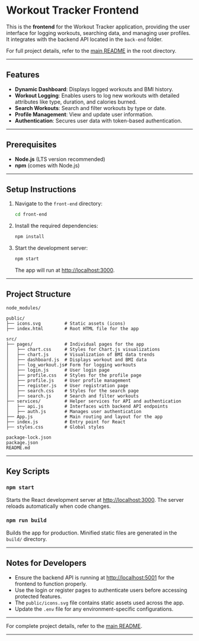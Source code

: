 

# Workout Tracker Frontend

This is the **frontend** for the Workout Tracker application, providing the user interface for logging workouts, searching data, and managing user profiles. It integrates with the backend API located in the `back-end` folder.

For full project details, refer to the [main README](../README.md) in the root directory.

---

## Features

- **Dynamic Dashboard**: Displays logged workouts and BMI history.
- **Workout Logging**: Enables users to log new workouts with detailed attributes like type, duration, and calories burned.
- **Search Workouts**: Search and filter workouts by type or date.
- **Profile Management**: View and update user information.
- **Authentication**: Secures user data with token-based authentication.

---

## Prerequisites

- **Node.js** (LTS version recommended)
- **npm** (comes with Node.js)

---

## Setup Instructions

1. Navigate to the `front-end` directory:
   ```bash
   cd front-end
   ```

2. Install the required dependencies:
   ```bash
   npm install
   ```

3. Start the development server:
   ```bash
   npm start
   ```
   The app will run at [http://localhost:3000](http://localhost:3000).

---

## Project Structure

```
node_modules/

public/
├── icons.svg         # Static assets (icons)
├── index.html        # Root HTML file for the app

src/
├── pages/            # Individual pages for the app
│   ├── chart.css     # Styles for Chart.js visualizations
│   ├── chart.js      # Visualization of BMI data trends
│   ├── dashboard.js  # Displays workout and BMI data
│   ├── log_workout.js# Form for logging workouts
│   ├── login.js      # User login page
│   ├── profile.css   # Styles for the profile page
│   ├── profile.js    # User profile management
│   ├── register.js   # User registration page
│   ├── search.css    # Styles for the search page
│   ├── search.js     # Search and filter workouts
├── services/         # Helper services for API and authentication
│   ├── api.js        # Interfaces with backend API endpoints
│   ├── auth.js       # Manages user authentication
├── App.js            # Main routing and layout for the app
├── index.js          # Entry point for React
├── styles.css        # Global styles

package-lock.json
package.json
README.md
```

---

## Key Scripts

### `npm start`
Starts the React development server at [http://localhost:3000](http://localhost:3000). The server reloads automatically when code changes.

### `npm run build`
Builds the app for production. Minified static files are generated in the `build/` directory.

---

## Notes for Developers

- Ensure the backend API is running at [http://localhost:5001](http://localhost:5001) for the frontend to function properly.
- Use the login or register pages to authenticate users before accessing protected features.
- The `public/icons.svg` file contains static assets used across the app.
- Update the `.env` file for any environment-specific configurations.

---

For complete project details, refer to the [main README](../README.md).

---
